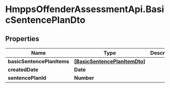 # HmppsOffenderAssessmentApi.BasicSentencePlanDto

## Properties
Name | Type | Description | Notes
------------ | ------------- | ------------- | -------------
**basicSentencePlanItems** | [**[BasicSentencePlanItemDto]**](BasicSentencePlanItemDto.md) |  | [optional] 
**createdDate** | **Date** |  | [optional] 
**sentencePlanId** | **Number** |  | [optional] 



